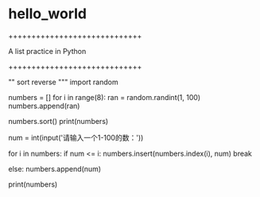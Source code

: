 # hello_world



+++++++++++++++++++++++++++++

A list practice in Python 

+++++++++++++++++++++++++++++

""
sort
reverse
"""
import random

numbers = []
for i in range(8):
    ran = random.randint(1, 100)
    numbers.append(ran)

numbers.sort()
print(numbers)

num = int(input('请输入一个1-100的数：'))

for i in numbers:
    if num <= i:
        numbers.insert(numbers.index(i), num)
        break

else:
    numbers.append(num)

print(numbers)


